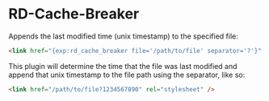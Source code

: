 # RD-Cache-Breaker
Appends the last modified time (unix timestamp) to the specified file:

```html
<link href="{exp:rd_cache_breaker file='/path/to/file' separator='?'}" rel="stylesheet" />
```

This plugin will determine the time that the file was last modified and append that unix timestamp to the file path using the separator, like so:

```html
<link href="/path/to/file?1234567890" rel="stylesheet" />
```